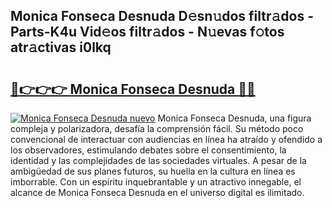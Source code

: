 ## Monica Fonseca Desnuda D𝚎sn𝚞dos filtr𝚊dos - Parts-K4u Vid𝚎os filtr𝚊dos - N𝚞evas f𝚘tos atr𝚊ctivas i0lkq

# <h2><a href="http://mb72alk.tromn.icu/?c=Monica+Fonseca+Desnuda">🔗👉👉👉 Monica Fonseca Desnuda 🔗🔗</a></h2>

[![Monica Fonseca Desnuda nuevo](https://i.imgur.com/pEAQMta.gif)](http://mb72alk.tromn.icu/?c=Monica+Fonseca+Desnuda)
Monica Fonseca Desnuda, una figura compleja y polarizadora, desafía la comprensión fácil. Su método poco convencional de interactuar con audiencias en línea ha atraído y ofendido a los observadores, estimulando debates sobre el consentimiento, la identidad y las complejidades de las sociedades virtuales. A pesar de la ambigüedad de sus planes futuros, su huella en la cultura en línea es imborrable. Con un espíritu inquebrantable y un atractivo innegable, el alcance de Monica Fonseca Desnuda en el universo digital es ilimitado.
